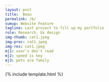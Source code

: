 ```yaml
---
layout: post
title:  Beau
permalink: /b/
sumup: Website Feature
tagline: Last project to fill up my portfolio
role: Research, Ux design
img-thumb: cat1.jpeg
img-proc: cat1.jpeg
img-res: cat1.jpeg
mj1: user's don't read
mj2: speed is key
mj3: pets are family
---
```


{% include template.html %}